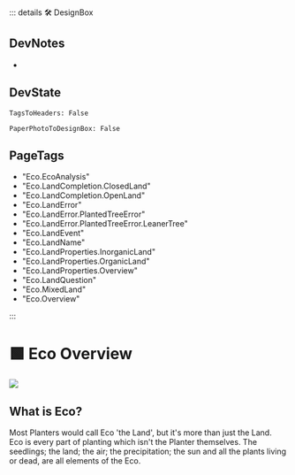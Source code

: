 ::: details 🛠 <dev>DesignBox</dev>

## DevNotes

-

## DevState

`TagsToHeaders: False`

`PaperPhotoToDesignBox: False`

<h2>PageTags</h2>

- "Eco.EcoAnalysis"
- "Eco.LandCompletion.ClosedLand"
- "Eco.LandCompletion.OpenLand"
- "Eco.LandError"
- "Eco.LandError.PlantedTreeError"
- "Eco.LandError.PlantedTreeError.LeanerTree"
- "Eco.LandEvent"
- "Eco.LandName"
- "Eco.LandProperties.InorganicLand"
- "Eco.LandProperties.OrganicLand"
- "Eco.LandProperties.Overview"
- "Eco.LandQuestion"
- "Eco.MixedLand"
- "Eco.Overview"

:::

# 🟩  <eco>Eco Overview</eco>

![](/Eco/Eco_Emoji.png)

## What is Eco?

Most Planters would call Eco 'the Land', but it's more than just the Land. Eco is every part of planting which isn't the Planter themselves. The seedlings; the land; the air; the precipitation; the sun and all the plants living or dead, are all elements of the Eco.








